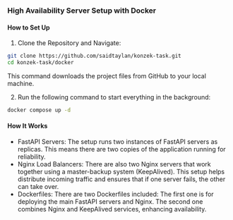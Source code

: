 ### High Availability Server Setup with Docker

#### How to Set Up

1. Clone the Repository and Navigate:
````bash
git clone https://github.com/saidtaylan/konzek-task.git
cd konzek-task/docker
````
This command downloads the project files from GitHub to your local machine.

2. Run the following command to start everything in the background:
````bash
docker compose up -d
````
#### How It Works
- FastAPI Servers: The setup runs two instances of FastAPI servers as replicas. This means there are two copies of the application running for reliability.
- Nginx Load Balancers: There are also two Nginx servers that work together using a master-backup system (KeepAlived). This setup helps distribute incoming traffic and ensures that if one server fails, the other can take over.
- Dockerfiles: There are two Dockerfiles included:
The first one is for deploying the main FastAPI servers and Nginx. The second one combines Nginx and KeepAlived services, enhancing availability.